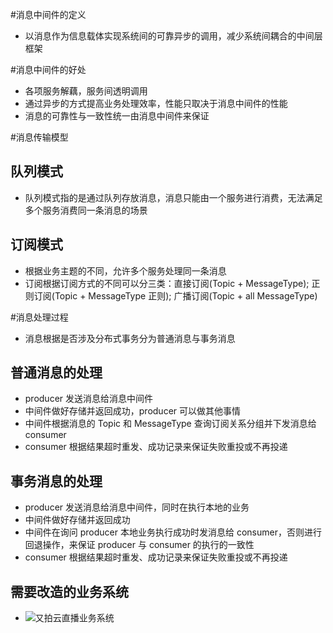 #消息中间件的定义
* 以消息作为信息载体实现系统间的可靠异步的调用，减少系统间耦合的中间层框架

#消息中间件的好处
* 各项服务解藕，服务间透明调用
* 通过异步的方式提高业务处理效率，性能只取决于消息中间件的性能
* 消息的可靠性与一致性统一由消息中间件来保证

#消息传输模型
## 队列模式
* 队列模式指的是通过队列存放消息，消息只能由一个服务进行消费，无法满足多个服务消费同一条消息的场景

## 订阅模式
* 根据业务主题的不同，允许多个服务处理同一条消息
* 订阅根据订阅方式的不同可以分三类：直接订阅(Topic + MessageType); 正则订阅(Topic + MessageType 正则); 广播订阅(Topic + all MessageType)

#消息处理过程
* 消息根据是否涉及分布式事务分为普通消息与事务消息
## 普通消息的处理
* producer 发送消息给消息中间件
* 中间件做好存储并返回成功，producer 可以做其他事情
* 中间件根据消息的 Topic 和 MessageType 查询订阅关系分组并下发消息给 consumer
* consumer 根据结果超时重发、成功记录来保证失败重投或不再投递

## 事务消息的处理
* producer 发送消息给消息中间件，同时在执行本地的业务
* 中间件做好存储并返回成功
* 中间件在询问 producer 本地业务执行成功时发消息给 consumer，否则进行回退操作，来保证 producer 与 consumer 的执行的一致性
* consumer 根据结果超时重发、成功记录来保证失败重投或不再投递

## 需要改造的业务系统
* ![又拍云直播业务系统](http://upyun-public.b0.upaiyun.com/message_workflow.jpg)